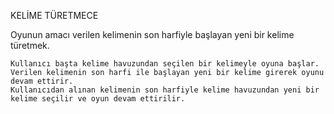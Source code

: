 KELİME TÜRETMECE

Oyunun amacı verilen kelimenin son harfiyle başlayan yeni bir kelime türetmek.

    Kullanıcı başta kelime havuzundan seçilen bir kelimeyle oyuna başlar.
    Verilen kelimenin son harfi ile başlayan yeni bir kelime girerek oyunu devam ettirir.
    Kullanıcıdan alınan kelimenin son harfiyle kelime havuzundan yeni bir kelime seçilir ve oyun devam ettirilir.